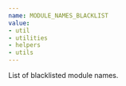 ```yaml
---
name: MODULE_NAMES_BLACKLIST
value:
- util
- utilities
- helpers
- utils
---
```


List of blacklisted module names.